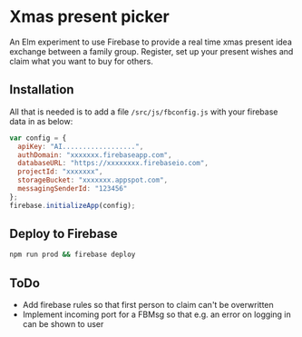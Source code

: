 # Xmas present picker

An Elm experiment to use Firebase to provide a real time xmas present idea exchange between a family group. Register, set up your present wishes and claim what you want to buy for others.

## Installation

All that is needed is to add a file `/src/js/fbconfig.js` with your firebase data in as below:

```js
var config = {
  apiKey: "AI..................",
  authDomain: "xxxxxxx.firebaseapp.com",
  databaseURL: "https://xxxxxxxx.firebaseio.com",
  projectId: "xxxxxxx",
  storageBucket: "xxxxxxx.appspot.com",
  messagingSenderId: "123456"
};
firebase.initializeApp(config);
```

## Deploy to Firebase

```sh
npm run prod && firebase deploy
```

## ToDo

 * Add firebase rules so that first person to claim can't be overwritten
 * Implement incoming port for a FBMsg so that e.g. an error on logging in can be shown to user
